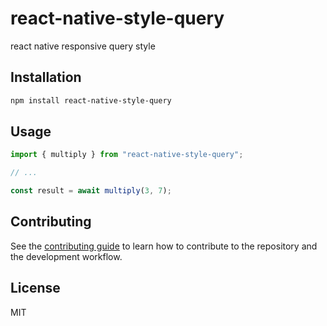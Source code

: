 # react-native-style-query

react native responsive query style

## Installation

```sh
npm install react-native-style-query
```

## Usage

```js
import { multiply } from "react-native-style-query";

// ...

const result = await multiply(3, 7);
```

## Contributing

See the [contributing guide](CONTRIBUTING.md) to learn how to contribute to the repository and the development workflow.

## License

MIT
